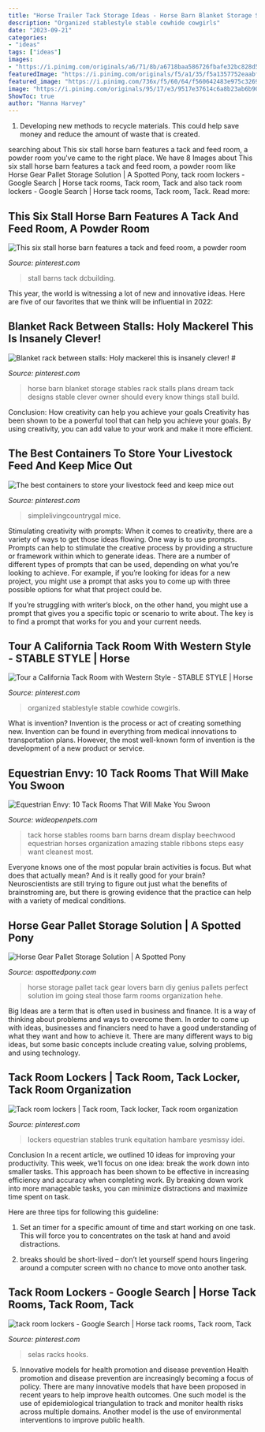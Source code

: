 ```yaml
---
title: "Horse Trailer Tack Storage Ideas - Horse Barn Blanket Storage Stables Rack Stalls Plans Dream Tack Designs Stable Clever Owner Should Every Know Things Stall Build"
description: "Organized stablestyle stable cowhide cowgirls"
date: "2023-09-21"
categories:
- "ideas"
tags: ["ideas"]
images:
- "https://i.pinimg.com/originals/a6/71/8b/a6718baa586726fbafe32bc828d584f4.jpg"
featuredImage: "https://i.pinimg.com/originals/f5/a1/35/f5a1357752eaabf4e9b9d74f2cbe30d8.jpg"
featured_image: "https://i.pinimg.com/736x/f5/60/64/f560642483e975c32695f684b2d6c6b8.jpg"
image: "https://i.pinimg.com/originals/95/17/e3/9517e37614c6a8b23ab6b90fa873527b.jpg"
ShowToc: true
author: "Hanna Harvey"
---
```



1. Developing new methods to recycle materials. This could help save money and reduce the amount of waste that is created.

	

		
searching about This six stall horse barn features a tack and feed room, a powder room you've came to the right place. We have 8 Images about This six stall horse barn features a tack and feed room, a powder room like Horse Gear Pallet Storage Solution | A Spotted Pony, tack room lockers - Google Search | Horse tack rooms, Tack room, Tack and also tack room lockers - Google Search | Horse tack rooms, Tack room, Tack. Read more:
		
    
## This Six Stall Horse Barn Features A Tack And Feed Room, A Powder Room

<img loading=lazy src="https://i.pinimg.com/originals/95/17/e3/9517e37614c6a8b23ab6b90fa873527b.jpg" onerror="this.onerror=null;this.src='https://tse4.mm.bing.net/th?id=OIP.linyxnAg7nkzGMc2HwXkSQHaE7&amp;pid=15.1';" alt="This six stall horse barn features a tack and feed room, a powder room">

_Source: pinterest.com_

>stall barns tack dcbuilding. 

	

This year, the world is witnessing a lot of new and innovative ideas. Here are five of our favorites that we think will be influential in 2022: 

    
## Blanket Rack Between Stalls: Holy Mackerel This Is Insanely Clever! #

<img loading=lazy src="https://i.pinimg.com/736x/a0/0c/51/a00c518eec1acba6679e2c3b6012c619.jpg" onerror="this.onerror=null;this.src='https://tse1.mm.bing.net/th?id=OIP.raarxFzxnVaD4eoUJ_gg7AHaHa&amp;pid=15.1';" alt="Blanket rack between stalls: Holy mackerel this is insanely clever! #">

_Source: pinterest.com_

>horse barn blanket storage stables rack stalls plans dream tack designs stable clever owner should every know things stall build. 

	

Conclusion: How creativity can help you achieve your goals
Creativity has been shown to be a powerful tool that can help you achieve your goals. By using creativity, you can add value to your work and make it more efficient.

    
## The Best Containers To Store Your Livestock Feed And Keep Mice Out

<img loading=lazy src="https://i.pinimg.com/originals/f5/a1/35/f5a1357752eaabf4e9b9d74f2cbe30d8.jpg" onerror="this.onerror=null;this.src='https://tse3.mm.bing.net/th?id=OIP.QMwaCgTyeYE3pxMmdh2CpAHaFj&amp;pid=15.1';" alt="The best containers to store your livestock feed and keep mice out">

_Source: pinterest.com_

>simplelivingcountrygal mice. 

	

Stimulating creativity with prompts:
When it comes to creativity, there are a variety of ways to get those ideas flowing. One way is to use prompts. Prompts can help to stimulate the creative process by providing a structure or framework within which to generate ideas.
There are a number of different types of prompts that can be used, depending on what you’re looking to achieve. For example, if you’re looking for ideas for a new project, you might use a prompt that asks you to come up with three possible options for what that project could be.

If you’re struggling with writer’s block, on the other hand, you might use a prompt that gives you a specific topic or scenario to write about. The key is to find a prompt that works for you and your current needs.

    
## Tour A California Tack Room With Western Style - STABLE STYLE | Horse

<img loading=lazy src="https://i.pinimg.com/736x/f5/60/64/f560642483e975c32695f684b2d6c6b8.jpg" onerror="this.onerror=null;this.src='https://tse3.mm.bing.net/th?id=OIP.Z2S5TUopP_Ts5-iBJfJ4fwHaJ4&amp;pid=15.1';" alt="Tour a California Tack Room with Western Style - STABLE STYLE | Horse">

_Source: pinterest.com_

>organized stablestyle stable cowhide cowgirls. 

	

What is invention?
Invention is the process or act of creating something new. Invention can be found in everything from medical innovations to transportation plans. However, the most well-known form of invention is the development of a new product or service.

    
## Equestrian Envy: 10 Tack Rooms That Will Make You Swoon

<img loading=lazy src="http://cdn0.wideopenpets.com/wp-content/uploads/2016/04/tack-room-6.jpg" onerror="this.onerror=null;this.src='https://tse3.mm.bing.net/th?id=OIP.RAemJgD7O9DD1xyyJBiEAQHaJa&amp;pid=15.1';" alt="Equestrian Envy: 10 Tack Rooms That Will Make You Swoon">

_Source: wideopenpets.com_

>tack horse stables rooms barn barns dream display beechwood equestrian horses organization amazing stable ribbons steps easy want cleanest most. 

	

Everyone knows one of the most popular brain activities is focus. But what does that actually mean? And is it really good for your brain? Neuroscientists are still trying to figure out just what the benefits of brainstroming are, but there is growing evidence that the practice can help with a variety of medical conditions.

    
## Horse Gear Pallet Storage Solution | A Spotted Pony

<img loading=lazy src="http://aspottedpony.com/wp-content/uploads/2011/08/pallet1.jpg" onerror="this.onerror=null;this.src='https://tse2.mm.bing.net/th?id=OIP.PYoDxJwshQ_IAPDdMNDLnwAAAA&amp;pid=15.1';" alt="Horse Gear Pallet Storage Solution | A Spotted Pony">

_Source: aspottedpony.com_

>horse storage pallet tack gear lovers barn diy genius pallets perfect solution im going steal those farm rooms organization hehe. 

	

Big Ideas are a term that is often used in business and finance. It is a way of thinking about problems and ways to overcome them. In order to come up with ideas, businesses and financiers need to have a good understanding of what they want and how to achieve it. There are many different ways to big ideas, but some basic concepts include creating value, solving problems, and using technology.

    
## Tack Room Lockers | Tack Room, Tack Locker, Tack Room Organization

<img loading=lazy src="https://i.pinimg.com/originals/a6/71/8b/a6718baa586726fbafe32bc828d584f4.jpg" onerror="this.onerror=null;this.src='https://tse2.mm.bing.net/th?id=OIP.xZHgyjSYNoBn2lvHeIu9vAHaJ4&amp;pid=15.1';" alt="Tack room lockers | Tack room, Tack locker, Tack room organization">

_Source: pinterest.com_

>lockers equestrian stables trunk equitation hambare yesmissy idei. 

	

Conclusion
In a recent article, we outlined 10 ideas for improving your productivity. This week, we’ll focus on one idea: break the work down into smaller tasks.
This approach has been shown to be effective in increasing efficiency and accuracy when completing work. By breaking down work into more manageable tasks, you can minimize distractions and maximize time spent on task.

Here are three tips for following this guideline:

1) Set an timer for a specific amount of time and start working on one task. This will force you to concentrates on the task at hand and avoid distractions.

2) breaks should be short-lived – don’t let yourself spend hours lingering around a computer screen with no chance to move onto another task.

    
## Tack Room Lockers - Google Search | Horse Tack Rooms, Tack Room, Tack

<img loading=lazy src="https://i.pinimg.com/736x/47/1e/d3/471ed3aa3cdae9a7d1c5595e54dd354a.jpg" onerror="this.onerror=null;this.src='https://tse1.mm.bing.net/th?id=OIP.UKGaUfhq362gxjsjCJXUogHaJ3&amp;pid=15.1';" alt="tack room lockers - Google Search | Horse tack rooms, Tack room, Tack">

_Source: pinterest.com_

>selas racks hooks. 

	

5) Innovative models for health promotion and disease prevention
Health promotion and disease prevention are increasingly becoming a focus of policy. There are many innovative models that have been proposed in recent years to help improve health outcomes. One such model is the use of epidemiological triangulation to track and monitor health risks across multiple domains. Another model is the use of environmental interventions to improve public health.

